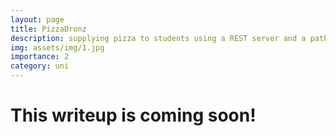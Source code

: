 ```yaml
---
layout: page
title: PizzaDronz
description: supplying pizza to students using a REST server and a pathfinder
img: assets/img/1.jpg
importance: 2
category: uni
---
```

# This writeup is coming soon!